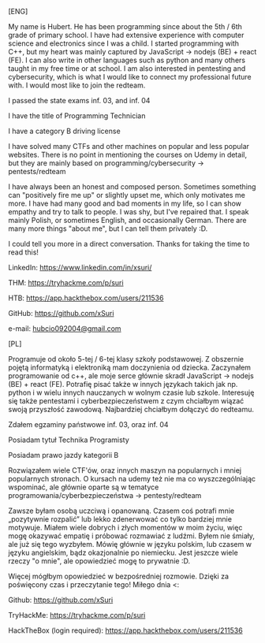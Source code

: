 [ENG]

My name is Hubert. He has been programming since about the 5th / 6th grade of primary school. I have had extensive experience with computer science and electronics since I was a child. I started programming with C++, but my heart was mainly captured by JavaScript -> nodejs (BE) + react (FE). I can also write in other languages such as python and many others taught in my free time or at school. I am also interested in pentesting and cybersecurity, which is what I would like to connect my professional future with. I would most like to join the redteam.


I passed the state exams inf. 03, and inf. 04

I have the title of Programming Technician

I have a category B driving license


I have solved many CTFs and other machines on popular and less popular websites. There is no point in mentioning the courses on Udemy in detail, but they are mainly based on programming/cybersecurity -> pentests/redteam


I have always been an honest and composed person. Sometimes something can "positively fire me up" or slightly upset me, which only motivates me more. I have had many good and bad moments in my life, so I can show empathy and try to talk to people. I was shy, but I've repaired that. I speak mainly Polish, or sometimes English, and occasionally German. There are many more things "about me", but I can tell them privately :D.


I could tell you more in a direct conversation. Thanks for taking the time to read this!

LinkedIn: https://www.linkedin.com/in/xsuri/

THM: https://tryhackme.com/p/suri

HTB: https://app.hackthebox.com/users/211536

GitHub: https://github.com/xSuri

e-mail: hubcio092004@gmail.com


[PL]

Programuje od około 5-tej / 6-tej klasy szkoły podstawowej. Z obszernie pojętą informatyką i elektroniką mam doczynienia od dziecka. Zaczynałem programowanie od c++, ale moje serce głównie skradł JavaScript -> nodejs (BE) + react (FE). Potrafię pisać także w innych językach takich jak np. python i w wielu innych nauczanych w wolnym czasie lub szkole. Interesuję się także pentestami i cyberbezpieczeństwem z czym chciałbym wiązać swoją przyszłość zawodową. Najbardziej chciałbym dołączyć do redteamu.

Zdałem egzaminy państwowe inf. 03, oraz inf. 04

Posiadam tytuł Technika Programisty

Posiadam prawo jazdy kategorii B

Rozwiązałem wiele CTF'ów, oraz innych maszyn na  popularnych i mniej popularnych stronach. O kursach na udemy też nie ma co wyszczególniając wspominać, ale głównie oparte są w tematyce programowania/cyberbezpieczeństwa -> pentesty/redteam

Zawsze byłam osobą uczciwą i opanowaną. Czasem coś potrafi mnie „pozytywnie rozpalić” lub lekko zdenerwować co tylko bardziej mnie motywuje. Miałem wiele dobrych i złych momentów w moim życiu, więc mogę okazywać empatię i próbować rozmawiać z ludźmi. Byłem nie śmiały, ale już się tego wyzbyłem. Mówię głównie w języku polskim, lub czasem w języku angielskim, bądz okazjonalnie po niemiecku. Jest jeszcze wiele rzeczy "o mnie", ale opowiedzieć mogę to prywatnie :D.

Więcej mógłbym opowiedzieć w bezpośredniej rozmowie. Dzięki za poświęcony czas i przeczytanie tego! Miłego dnia <:
 

Github: https://github.com/xSuri

TryHackMe: https://tryhackme.com/p/suri

HackTheBox (login required): https://app.hackthebox.com/users/211536
